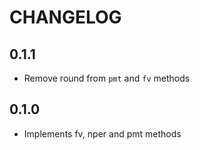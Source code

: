 # CHANGELOG

## 0.1.1

* Remove round from `pmt` and `fv` methods

## 0.1.0

* Implements fv, nper and pmt methods
